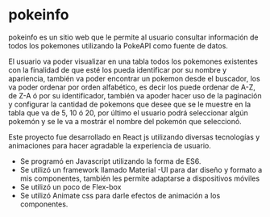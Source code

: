 # pokeinfo
pokeinfo es un sitio web que le permite al usuario consultar información de todos los pokemones utilizando la PokeAPI como fuente de datos.

El usuario va poder visualizar en una tabla todos los pokemones existentes con la finalidad de que esté los pueda identificar por su nombre y apariencia, también va poder encontrar un pokemon desde el buscador, los va poder ordenar por orden alfabético, es decir los puede ordenar de A-Z, de Z-A ó por su identificador, también va apoder hacer uso de la paginación y configurar la cantidad de pokemons que desee que se le muestre en la tabla que va de 5, 10 ó 20, por último el usuario podrá seleccionar algún pokemón y se le va a mostrár el nombre del pokemón que seleccionó.

Este proyecto fue desarrollado en React js utilizando diversas tecnologías y animaciones para hacer agradable la experiencia de usuario.

- Se programó en Javascript utilizando la forma de ES6.
- Se utilizó un framework llamado Material -UI para dar diseño y formato a mis componentes, también les permite adaptarse a dispositivos móviles
- Se utilizó un poco de Flex-box 
- Se utilizó Animate css para darle efectos de animación a los componentes. 

